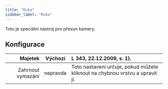 ```yaml
---
title: "Ruka"
sidebar_label: "Ruka"
---
```



Toto je speciální nástroj pro přesun kamery.

## Konfigurace

|           Majetek | Výchozí  | L 343, 22.12.2009, s. 1).                                                    |
| -----------------:|:--------:|:---------------------------------------------------------------------------- |
| Zahrnout vymazání | nepravda | Toto nastavení určuje, pokud můžete kliknout na chybnou vrstvu a upravit ji. |
